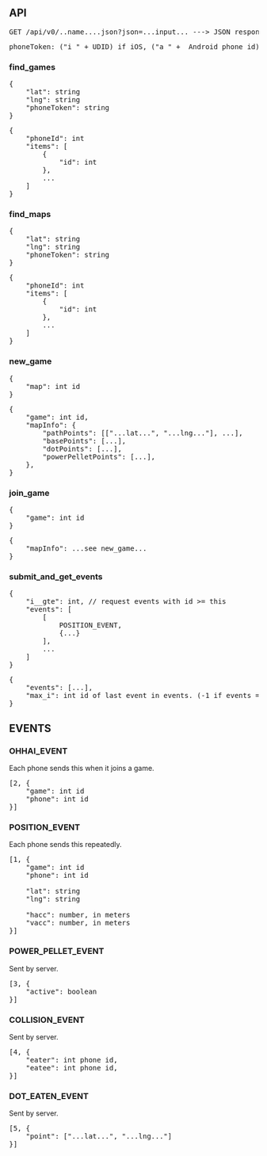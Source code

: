 

## API

<pre>GET /api/v0/..name....json?json=...input... ---> JSON response</pre>

<pre>phoneToken: ("i_" + UDID) if iOS, ("a_" +  Android phone id) if Android</pre>

### find_games

<pre>{
    "lat": string
    "lng": string
    "phoneToken": string
}</pre>

<pre>{
    "phoneId": int
    "items": [
        {
            "id": int
        },
        ...
    ]
}</pre>

### find_maps

<pre>{
    "lat": string
    "lng": string
    "phoneToken": string
}</pre>

<pre>{
    "phoneId": int
    "items": [
        {
            "id": int
        },
        ...
    ]
}</pre>


### new_game
<pre>{
    "map": int id
}</pre>

<pre>{
    "game": int id,
    "mapInfo": {
        "pathPoints": [["...lat...", "...lng..."], ...],
        "basePoints": [...],
        "dotPoints": [...],
        "powerPelletPoints": [...],
    },
}</pre>

### join_game
<pre>{
    "game": int id
}</pre>

<pre>{
    "mapInfo": ...see new_game...
}</pre>

### submit\_and\_get\_events

<pre>{
    "i__gte": int, // request events with id >= this
    "events": [
        [
            POSITION_EVENT,
            {...}
        ],
        ...
    ]
}</pre>

<pre>{
    "events": [...],
    "max_i": int id of last event in events. (-1 if events == [])
}</pre>


## EVENTS


### OHHAI_EVENT

Each phone sends this when it joins a game.

<pre>[2, {
    "game": int id
    "phone": int id
}]</pre>

### POSITION_EVENT

Each phone sends this repeatedly.

<pre>[1, {
    "game": int id
    "phone": int id
    
    "lat": string
    "lng": string
    
    "hacc": number, in meters
    "vacc": number, in meters
}]</pre>

### POWER\_PELLET\_EVENT

Sent by server.

<pre>[3, {
    "active": boolean
}]</pre>

### COLLISION_EVENT

Sent by server.

<pre>[4, {
    "eater": int phone id,
    "eatee": int phone id,
}]</pre>

### DOT\_EATEN\_EVENT

Sent by server.

<pre>[5, {
    "point": ["...lat...", "...lng..."]
}]</pre>
